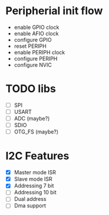 # Peripherial init flow

- enable GPIO clock
- enable AFIO clock
- configure GPIO
- reset PERIPH
- enable PERIPH clock
- configure PERIPH
- configure NVIC

# TODO libs

- [ ] SPI
- [ ] USART
- [ ] ADC (maybe?)
- [ ] SDIO
- [ ] OTG_FS (maybe?)

# I2C Features

- [x] Master mode ISR
- [x] Slave mode ISR
- [x] Addressing 7 bit
- [ ] Addressing 10 bit
- [ ] Dual address
- [ ] Dma support
